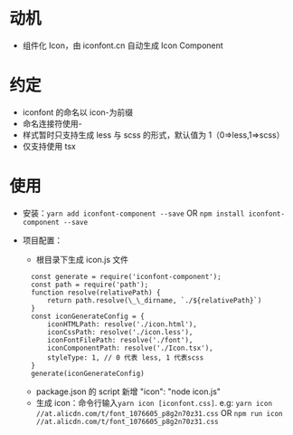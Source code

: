 # 动机

- 组件化 Icon，由 iconfont.cn 自动生成 Icon Component

# 约定

- iconfont 的命名以 icon-为前缀
- 命名连接符使用-
- 样式暂时只支持生成 less 与 scss 的形式，默认值为 1（0=>less,1=>scss）
- 仅支持使用 tsx

# 使用

- 安装：`yarn add iconfont-component --save` OR `npm install iconfont-component --save`

- 项目配置：
  - 根目录下生成 icon.js 文件
  ```
    const generate = require('iconfont-component');
    const path = require('path');
    function resolve(relativePath) {
        return path.resolve(\_\_dirname, `./${relativePath}`)
    }
    const iconGenerateConfig = {
        iconHTMLPath: resolve('./icon.html'),
        iconCssPath: resolve('./icon.less'),
        iconFontFilePath: resolve('./font'),
        iconComponentPath: resolve('./Icon.tsx'),
        styleType: 1, // 0 代表 less, 1 代表scss
    }
    generate(iconGenerateConfig)
  ```
  - package.json 的 script 新增 "icon": "node icon.js"
  - 生成 icon：命令行输入`yarn icon [iconfont.css]`. e.g: `yarn icon //at.alicdn.com/t/font_1076605_p8g2n70z31.css` OR `npm run icon //at.alicdn.com/t/font_1076605_p8g2n70z31.css`
